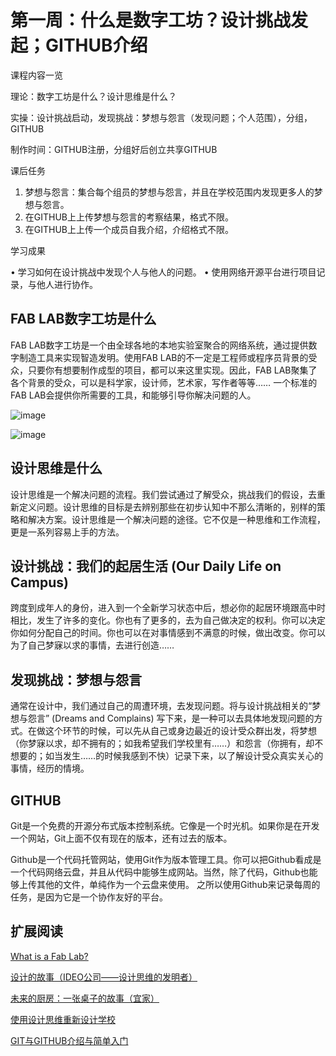 # 第一周：什么是数字工坊？设计挑战发起；GITHUB介绍

课程内容一览

理论：数字工坊是什么？设计思维是什么？

实操：设计挑战启动，发现挑战：梦想与怨言（发现问题；个人范围），分组，GITHUB

制作时间：GITHUB注册，分组好后创立共享GITHUB

课后任务

1. 梦想与怨言：集合每个组员的梦想与怨言，并且在学校范围内发现更多人的梦想与怨言。
2. 在GITHUB上上传梦想与怨言的考察结果，格式不限。
3. 在GITHUB上上传一个成员自我介绍，介绍格式不限。

学习成果

•	学习如何在设计挑战中发现个人与他人的问题。
•	使用网络开源平台进行项目记录，与他人进行协作。

## FAB LAB数字工坊是什么

FAB LAB数字工坊是一个由全球各地的本地实验室聚合的网络系统，通过提供数字制造工具来实现智造发明。使用FAB LAB的不一定是工程师或程序员背景的受众，只要你有想要制作成型的项目，都可以来这里实现。因此，FAB LAB聚集了各个背景的受众，可以是科学家，设计师，艺术家，写作者等等…… 一个标准的FAB LAB会提供你所需要的工具，和能够引导你解决问题的人。

![image](https://user-images.githubusercontent.com/47165282/110056501-e9264600-7d99-11eb-875c-fbc8188b8816.png)

![image](https://user-images.githubusercontent.com/47165282/110056488-e166a180-7d99-11eb-93ea-f778df1198cf.png)

## 设计思维是什么

设计思维是一个解决问题的流程。我们尝试通过了解受众，挑战我们的假设，去重新定义问题。设计思维的目标是去辨别那些在初步认知中不那么清晰的，别样的策略和解决方案。设计思维是一个解决问题的途径。它不仅是一种思维和工作流程，更是一系列容易上手的方法。

## 设计挑战：我们的起居生活 (Our Daily Life on Campus)

跨度到成年人的身份，进入到一个全新学习状态中后，想必你的起居环境跟高中时相比，发生了许多的变化。你也有了更多的，去为自己做决定的权利。你可以决定你如何分配自己的时间。你也可以在对事情感到不满意的时候，做出改变。你可以为了自己梦寐以求的事情，去进行创造……

## 发现挑战：梦想与怨言

通常在设计中，我们通过自己的周遭环境，去发现问题。将与设计挑战相关的“梦想与怨言” (Dreams and Complains) 写下来，是一种可以去具体地发现问题的方式。在做这个环节的时候，可以先从自己或身边最近的设计受众群出发，将梦想（你梦寐以求，却不拥有的；如我希望我们学校里有……）和怨言（你拥有，却不想要的；如当发生……的时候我感到不快）记录下来，以了解设计受众真实关心的事情，经历的情境。

## GITHUB

Git是一个免费的开源分布式版本控制系统。它像是一个时光机。如果你是在开发一个网站，Git上面不仅有现在的版本，还有过去的版本。

Github是一个代码托管网站，使用Git作为版本管理工具。你可以把Github看成是一个代码网络云盘，并且从代码中能够生成网站。当然，除了代码，Github也能够上传其他的文件，单纯作为一个云盘来使用。
之所以使用Github来记录每周的任务，是因为它是一个协作友好的平台。

## 扩展阅读

[What is a Fab Lab?](https://www.fablabni.com/what-fablab.html)

[设计的故事（IDEO公司——设计思维的发明者）](https://www.bilibili.com/video/BV1N7411T7o7/?spm_id_from=333.788.videocard.3)

[未来的厨房：一张桌子的故事（宜家）](https://www.bilibili.com/video/BV1ms411B7da/?spm_id_from=333.788.videocard.0)

[使用设计思维重新设计学校](https://www.bilibili.com/video/BV1DV411m7yy?from=search&seid=7505329659304617297)

[GIT与GITHUB介绍与简单入门](https://www.bilibili.com/video/BV1c4411X7oR/?spm_id_from=333.788.videocard.2)

